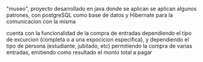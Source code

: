 "museo", proyecto desarrollado en java donde se aplican se aplican algunos patrones, con postgreSQL como base de datos y Hibernate para la comunicacion con la misma

cuenta con la funcionalidad de la compra de entradas dependiendo el tipo de excurcion (completa o a una expocicion especifica),
y dependiendo el tipo de persona (estudiante, jubilado, etc) permitiendo la compra de varias entradas, emitiendo como resultado el monto total a pagar
